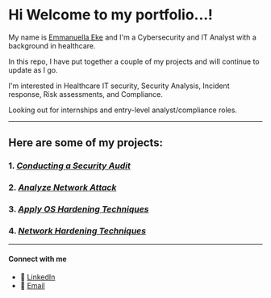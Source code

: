 # Hi Welcome to my portfolio...! 

My name is [Emmanuella Eke](https://github.com/PharmElla) and I'm a Cybersecurity and IT Analyst with a background in healthcare. 

In this repo, I have put together a couple of my projects and will continue to update as I go.

I'm interested in Healthcare IT security, Security Analysis, Incident response, Risk assessments, and Compliance.

Looking out for internships and entry-level analyst/compliance roles.

---

## Here are some of my projects:

### 1. *[Conducting a Security Audit](https://github.com/PharmElla/SecurityAudit/tree/main)*

### 2. *[Analyze Network Attack](https://github.com/PharmElla/AnalyzeNetworkAttack )*

### 3. *[Apply OS Hardening Techniques](https://github.com/PharmElla/OS_Hardening_BruteForceAttack)*

### 4. *[Network Hardening Techniques](https://github.com/PharmElla/NetworkHardening)*

---

#### Connect with me 
- 💼 [LinkedIn](https://www.linkedin.com/in/emmanuella-eke-c)  
- 📧 [Email](mailto:pharm.ella.eke@gmail.com) 
